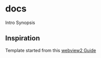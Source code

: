 # docs

Intro Synopsis

## Inspiration

Template started from this [webview2 Guide](https://www.codementor.io/@gabrieleferreri/write-a-desktop-app-with-react-typescript-asp-net-core-and-webview2-1irclqmu8f)
